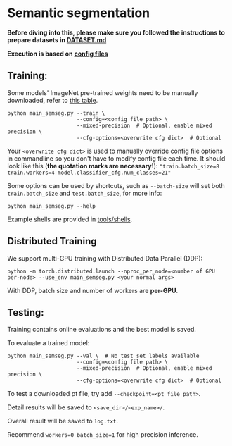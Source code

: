 # Semantic segmentation

**Before diving into this, please make sure you followed the instructions to prepare datasets in [DATASET.md](./DATASET.md)**

**Execution is based on [config files](../configs/README.md)**

## Training:

Some models' ImageNet pre-trained weights need to be manually downloaded, refer to [this table](IMAGENET_MODELS.md).

```
python main_semseg.py --train \
                      --config=<config file path> \
                      --mixed-precision  # Optional, enable mixed precision \
                      --cfg-options=<overwrite cfg dict>  # Optional
```

Your `<overwrite cfg dict>` is used to manually override config file options in commandline so you don't have to modify config file each time. It should look like this (**the quotation marks are necessary!**): `"train.batch_size=8 train.workers=4 model.classifier_cfg.num_classes=21"`

Some options can be used by shortcuts, such as `--batch-size` will set both `train.batch_size` and `test.batch_size`, for more info:

```
python main_semseg.py --help
```

Example shells are provided in [tools/shells](../tools/shells/).

## Distributed Training

We support multi-GPU training with Distributed Data Parallel (DDP):

```
python -m torch.distributed.launch --nproc_per_node=<number of GPU per-node> --use_env main_semseg.py <your normal args>
```

With DDP, batch size and number of workers are **per-GPU**.

## Testing:

Training contains online evaluations and the best model is saved.

To evaluate a trained model:

```
python main_semseg.py --val \  # No test set labels available
                      --config=<config file path> \
                      --mixed-precision  # Optional, enable mixed precision \
                      --cfg-options=<overwrite cfg dict>  # Optional
```

To test a downloaded pt file, try add `--checkpoint=<pt file path>`.

Detail results will be saved to `<save_dir>/<exp_name>/`.

Overall result will be saved to `log.txt`.

Recommend `workers=0 batch_size=1` for high precision inference.
